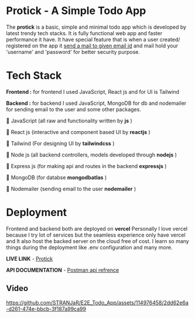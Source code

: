 # Protick - A Simple Todo App
The __protick__ is a basic, simple and minimal todo app which is developed by latest trendy tech stacks. It is fully functional web app and faster performance it have. It have special feature that is when a user created/ registered on the app it <ins>send a mail to given email id</ins> and mail hold your 'username' and 'password' for better security purpose.



# Tech Stack

__Frontend :__ for frontend I used JavaScript, React js and for UI is Tailwind

__Backend :__ for backend I used JavaScript, MongoDB for db and nodemailer for sending email to the user and some other packages.


🔹 JavaScript (all raw and functionality written by __js__ )

🔹 React js (interactive and component based UI by __reactjs__ )

🔹 Tailwind (For designing UI by __tailwindcss__ )

🔹 Node js (all backend controllers, models developed through __nodejs__ )

🔹 Express js (for making api and routes in the backend __expressjs__ )

🔹 MongoDB (for databse __mongodbatlas__ )

🔹 Nodemailer (sending email to the user __nodemailer__ )


# Deployment 
Frontend and backend both are deployed on **vercel**
Personally I love vercel because I try lot of services but the seamless experience only have vercel and It also host the backed server on the cloud free of cost. I learn so many things during the deployment like .env configuration and many more.

**LIVE LINK** - [Protick](https://protick.vercel.app/)

**API DOCUMENTATION** - [Postman api refrence](https://documenter.getpostman.com/view/23529693/2sA2r3a6XG)


## Video


https://github.com/STRANJaR/E2E_Todo_App/assets/114976458/2dd62e6a-d261-474e-bbcb-3f187a99ca99

